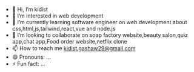 - 👋 Hi, I’m kidist
- 👀 I’m interested in web development
- 🌱 I’m currently learning software engineer on web development about css,html,js,tailwind,react,vue and node.js
- 💞️ I’m looking to collaborate on soap factory website,beauty salon,quiz app,chat app,Food order website,netflix clone
- 📫 How to reach me kidist.gashaw29@gmail.com
- 😄 Pronouns: ...
- ⚡ Fun fact: ...

<!---
kidu18/kidu18 is a ✨ special ✨ repository because its `README.md` (this file) appears on your GitHub profile.
You can click the Preview link to take a look at your changes.
---
>
